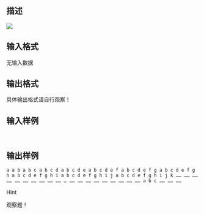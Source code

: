 ## 描述

<img border=0 src=http://60.191.162.158:8080/JudgeOnline/images/tsinghua/NO4/4_26.jpg>

## 输入格式

无输入数据

## 输出格式

具体输出格式请自行观察！

## 输入样例

```plaintext
 
```

## 输出样例

```plaintext
a a b a b c a b c d a b c d e a b c d e f a b c d e f g a b c d e f g h a b c d e f g h i a b c d e f g h i j a b c d e f g h i j k …… …… …… …… …… …… …… …… …… …… … …… …… …… …… …… …… …… …… …… a b c …… …… ……
```

Hint

观察题！



 

